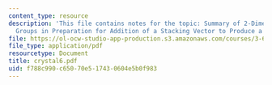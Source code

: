 ```yaml
---
content_type: resource
description: 'This file contains notes for the topic: Summary of 2-Dimensional Plane
  Groups in Preparation for Addition of a Stacking Vector to Produce a Space Lattice.'
file: https://ol-ocw-studio-app-production.s3.amazonaws.com/courses/3-60-symmetry-structure-and-tensor-properties-of-materials-fall-2005/f788c990c65070e517430604e5b0f983_crystal6.pdf
file_type: application/pdf
resourcetype: Document
title: crystal6.pdf
uid: f788c990-c650-70e5-1743-0604e5b0f983
---
```

